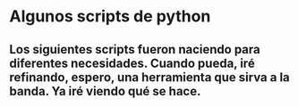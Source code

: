 # Algunos scripts de python
## Los siguientes scripts fueron naciendo para diferentes necesidades. Cuando pueda, iré refinando, espero, una herramienta que sirva a la banda. Ya iré viendo qué se hace. 
